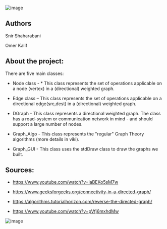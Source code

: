 ![image](https://user-images.githubusercontent.com/46107190/71545532-b4984c80-2994-11ea-8adf-018daa7141ec.png)


## Authors

Snir Shaharabani 

Omer Kalif 




## About the project:

There are five main classes:

* Node class -  * This class represents the set of operations applicable on a node (vertex) in a (directional) weighted graph.

* Edge class – This class represents the set of operations applicable on a directional edge(src,dest) in a (directional) weighted graph.

* DGraph - This class represents a directional weighted graph. The class has a road-system or communication network in mind - and should support a large number of nodes.

* Graph_Algo - This class represents the "regular" Graph Theory algorithms (more details in viki).

* Graph_GUI - This class uses the stdDraw class to draw the graphs we built.


## Sources:

* https://www.youtube.com/watch?v=iaBEKo5sM7w

* https://www.geeksforgeeks.org/connectivity-in-a-directed-graph/

* https://algorithms.tutorialhorizon.com/reverse-the-directed-graph/

* https://www.youtube.com/watch?v=pVfj6mxhdMw



![image](https://user-images.githubusercontent.com/46107190/71545479-160beb80-2994-11ea-8f1e-52aeaac1b676.png)
